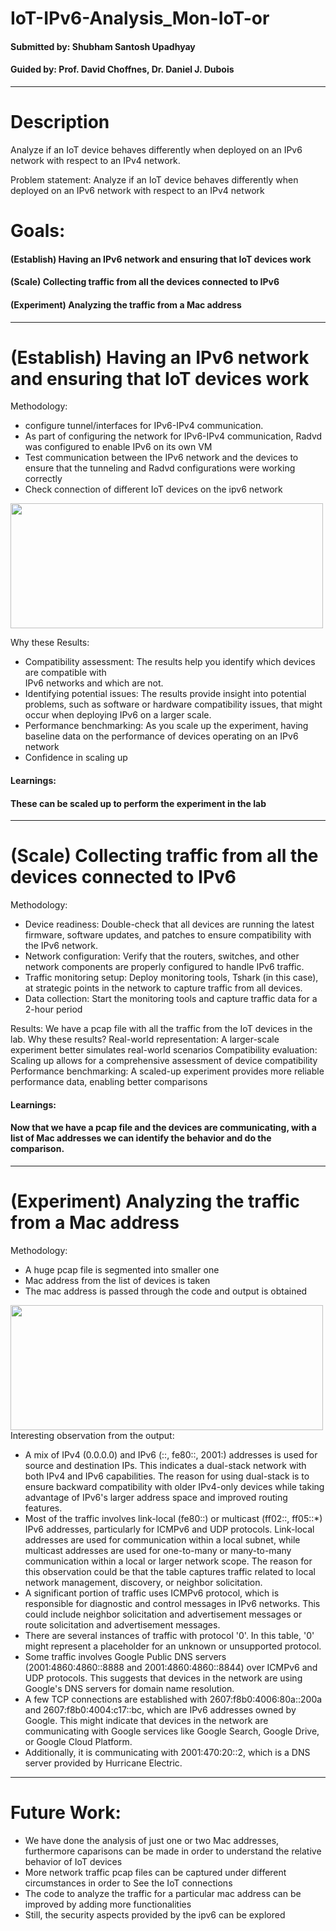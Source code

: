 # IoT-IPv6-Analysis_Mon-IoT-or
#### Submitted by: Shubham Santosh Upadhyay<br>
#### Guided by: Prof. David Choffnes, Dr. Daniel J. Dubois<br>
-----------------------------------------------------------------------------------------
# Description
Analyze if an IoT device behaves differently when deployed on an IPv6 network with respect to an IPv4 network.

Problem statement: 
Analyze if an IoT device behaves differently when deployed on an IPv6 network with respect to an IPv4 network

# Goals: 
#### (Establish) Having an IPv6 network and ensuring that IoT devices work
#### (Scale) Collecting traffic from all the devices connected to IPv6
#### (Experiment) Analyzing the traffic from a Mac address
-----------------------------------------------------------------------------------------
# (Establish) Having an IPv6 network and ensuring that IoT devices work
Methodology:
- configure tunnel/interfaces for IPv6-IPv4 communication.
- As part of configuring the network for IPv6-IPv4 communication, Radvd was configured to enable IPv6 on its own VM
- Test communication between the IPv6 network and the devices 	to ensure that the tunneling and Radvd configurations were working correctly
- Check connection of different IoT devices on the ipv6 network

<img src="images/op2.PNG" height="200" width="500">

Why these Results:
- Compatibility assessment: The results help you identify which devices are compatible with   
  IPv6 networks and which are not.
- Identifying potential issues: The results provide insight into potential problems, such as 
  software or hardware compatibility issues, that might occur when deploying IPv6 on a larger scale.
- Performance benchmarking: As you scale up the experiment, having baseline data on the 
  performance of devices operating on an IPv6 network
- Confidence in scaling up

#### Learnings:
#### These can be scaled up to perform the experiment in the lab
------------------------------------------------------------------------------------------
# (Scale) Collecting traffic from all the devices connected to IPv6
Methodology:
- Device readiness: Double-check that all devices are running the latest firmware, software 
  updates, and patches to ensure compatibility with the IPv6 network.
- Network configuration: Verify that the routers, switches, and other network components are 
  properly configured to handle IPv6 traffic.
- Traffic monitoring setup: Deploy monitoring tools, Tshark (in this case), at strategic 
  points in the network to capture traffic from all devices.
- Data collection: Start the monitoring tools and capture traffic data for a 2-hour period

Results:
We have a pcap file with all the traffic from the IoT devices in the lab.
Why these results?
Real-world representation: A larger-scale experiment better simulates real-world scenarios
Compatibility evaluation: Scaling up allows for a comprehensive assessment of device compatibility
Performance benchmarking: A scaled-up experiment provides more reliable performance data, enabling better comparisons
#### Learnings:
#### Now that we have a pcap file and the devices are communicating, with a list of Mac addresses we can identify the behavior and do the comparison. 
--------------------------------------------------------------------------------------------
# (Experiment) Analyzing the traffic from a Mac address
Methodology:
- A huge pcap file is segmented into smaller one
- Mac address from the list of devices is taken
- The mac address is passed through the code and output is obtained
<img src="images/op1.PNG" height="200" width="500">
Interesting observation from the output:

- A mix of IPv4 (0.0.0.0) and IPv6 (::, fe80::, 2001:) addresses is used for source and 
  destination IPs. This indicates a dual-stack network with both IPv4 and IPv6 capabilities. 
  The reason for using dual-stack is to ensure backward compatibility with older IPv4-only 
  devices while taking advantage of IPv6's larger address space and improved routing features.
- Most of the traffic involves link-local (fe80::) or multicast (ff02::, ff05::*) IPv6 
  addresses, particularly for ICMPv6 and UDP protocols. Link-local addresses are used for 
  communication within a local subnet, while multicast addresses are used for one-to-many or 
  many-to-many communication within a local or larger network scope. The reason for this 
  observation could be that the table captures traffic related to local network management, 
  discovery, or neighbor solicitation.
- A significant portion of traffic uses ICMPv6 protocol, which is responsible for diagnostic 
  and control messages in IPv6 networks. This could include neighbor solicitation and 
  advertisement messages or route solicitation and advertisement messages.
- There are several instances of traffic with protocol '0'. In this table, '0' might represent 
  a placeholder for an unknown or unsupported protocol.
- Some traffic involves Google Public DNS servers (2001:4860:4860::8888 and 
  2001:4860:4860::8844) over ICMPv6 and UDP protocols. This suggests that devices in the 
  network are using Google's DNS servers for domain name resolution.
- A few TCP connections are established with 2607:f8b0:4006:80a::200a and 
  2607:f8b0:4004:c17::bc, which are IPv6 addresses owned by Google. This might indicate that 
  devices in the network are communicating with Google services like Google Search, Google 
  Drive, or Google Cloud Platform.
- Additionally, it is communicating with 2001:470:20::2, which is a DNS server provided by 
  Hurricane Electric.
----------------------------------------------------------------------------------------------
# Future Work:

- We have done the analysis of just one or two Mac addresses, furthermore caparisons can be 
  made in order to understand the relative behavior of IoT devices
- More network traffic pcap files can be captured under different circumstances in order to 
  See the IoT connections
- The code to analyze the traffic for a particular mac address can be improved by adding more 
  functionalities
- Still, the security aspects provided by the ipv6 can be explored


